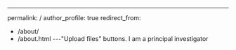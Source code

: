 ---
permalink: /
author_profile: true
redirect_from: 
  - /about/
  - /about.html
---"Upload files" buttons. 
I am a principal investigator
